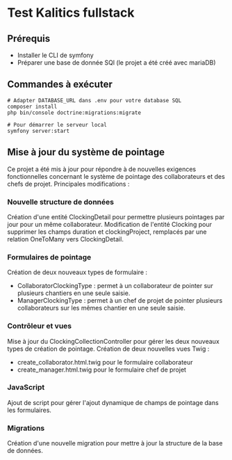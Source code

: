 # Test Kalitics fullstack

## Prérequis
* Installer le CLI de symfony
* Préparer une base de donnée SQl (le projet a été créé avec mariaDB)


## Commandes à exécuter
```shell
# Adapter DATABASE_URL dans .env pour votre database SQL
composer install
php bin/console doctrine:migrations:migrate

# Pour démarrer le serveur local
symfony server:start
```


## Mise à jour du système de pointage
Ce projet a été mis à jour pour répondre à de nouvelles exigences fonctionnelles concernant le système de pointage des collaborateurs et des chefs de projet.
Principales modifications :


### Nouvelle structure de données
Création d'une entité ClockingDetail pour permettre plusieurs pointages par jour pour un même collaborateur.
Modification de l'entité Clocking pour supprimer les champs duration et clockingProject, remplacés par une relation OneToMany vers ClockingDetail.


### Formulaires de pointage
Création de deux nouveaux types de formulaire :

* CollaboratorClockingType : permet à un collaborateur de pointer sur plusieurs chantiers en une seule saisie.
* ManagerClockingType : permet à un chef de projet de pointer plusieurs collaborateurs sur les mêmes chantier en une seule saisie.


### Contrôleur et vues
Mise à jour du ClockingCollectionController pour gérer les deux nouveaux types de création de pointage.
Création de deux nouvelles vues Twig :

* create_collaborator.html.twig pour le formulaire collaborateur
* create_manager.html.twig pour le formulaire chef de projet


### JavaScript
Ajout de script pour gérer l'ajout dynamique de champs de pointage dans les formulaires.


### Migrations
Création d'une nouvelle migration pour mettre à jour la structure de la base de données.